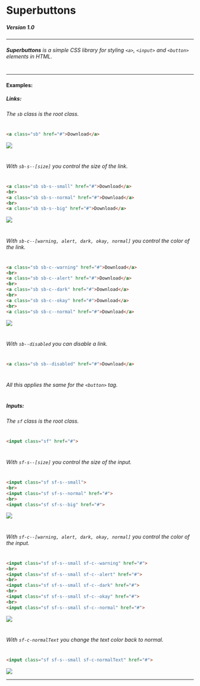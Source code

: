 # **Superbuttons**
##### *Version 1.0*
---

###### **Superbuttons** is a simple CSS library for styling `<a>`, `<input>` and `<button>` elements in HTML.
#
#
---
#### Examples:
##### Links:
###### The `sb` class is the root class.
#
```html
<a class="sb" href="#">Download</a>
```
![]("https://github.com/K0W4L5K1/superbuttons/blob/master/GITHUB-STUFF/sb.jpg")
#
###### With `sb-s--[size]` you control the size of the link.
#
```html
<a class="sb sb-s--small" href="#">Download</a>
<br>
<a class="sb sb-s--normal" href="#">Download</a>
<br>
<a class="sb sb-s--big" href="#">Download</a>
```
![]("https://github.com/K0W4L5K1/superbuttons/blob/master/GITHUB-STUFF/sb-s.jpg")
#
###### With `sb-c--[warning, alert, dark, okay, normal]` you control the color of the link.
#
```html
<a class="sb sb-c--warning" href="#">Download</a>
<br>
<a class="sb sb-c--alert" href="#">Download</a>
<br>
<a class="sb sb-c--dark" href="#">Download</a>
<br>
<a class="sb sb-c--okay" href="#">Download</a>
<br>
<a class="sb sb-c--normal" href="#">Download</a>
```
![]("https://github.com/K0W4L5K1/superbuttons/blob/master/GITHUB-STUFF/sb-c.jpg")
#
###### With `sb--disabled` you can disable a link.
#
```html
<a class="sb sb--disabled" href="#">Download</a>
```
#
###### *All this applies the same for the `<button>` tag.*
#
#
#
##### Inputs:
###### The `sf` class is the root class.
#
```html
<input class="sf" href="#">
```
#
###### With `sf-s--[size]` you control the size of the input.
#
```html
<input class="sf sf-s--small">
<br>
<input class="sf sf-s--normal" href="#">
<br>
<input class="sf sf-s--big" href="#">
```
![]("https://github.com/K0W4L5K1/superbuttons/blob/master/GITHUB-STUFF/sf-s.jpg")
#
###### With `sf-c--[warning, alert, dark, okay, normal]` you control the color of the input.
#
```html
<input class="sf sf-s--small sf-c--warning" href="#">
<br>
<input class="sf sf-s--small sf-c--alert" href="#">
<br>
<input class="sf sf-s--small sf-c--dark" href="#">
<br>
<input class="sf sf-s--small sf-c--okay" href="#">
<br>
<input class="sf sf-s--small sf-c--normal" href="#">
```
![]("https://github.com/K0W4L5K1/superbuttons/blob/master/GITHUB-STUFF/sf-c.jpg")
#
###### With `sf-c-normalText` you change the text color back to normal.
#
```html
<input class="sf sf-s--small sf-c-normalText" href="#">
```
![]("https://github.com/K0W4L5K1/superbuttons/blob/master/GITHUB-STUFF/sf-c--nT.jpg")

---
